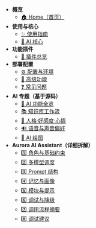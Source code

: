 * **概览**
  * [🏠 Home（首页）](/)
* **使用与核心**
  * [✨ 使用指南](Usage-Guide.md)
  * [🤖 AI 核心](AI-Core.md)
* **功能插件**
  * [🧩 插件总览](Plugins.md)
* **部署配置**
  * [⚙ 配置与环境](Configuration.md)
  * [🚀 高级功能](Advanced-Features.md)
  * [❓ 常见问题](FAQ.md)
* **AI 专题（基于源码）**
  * [🧠 AI 功能全览](AI-Features-Map.md)
  * [📚 知识库工作流](Knowledge-Base-Workflow.md)
  * [💞 人格·好感度·心情](Persona-and-Mood.md)
  * [🔊 语音与声音偏好](Voice-and-TTS.md)
  * [🎨 AI 绘图](Image-Generation.md)
* **Aurora AI Assistant（详细拆解）**
  * [1️⃣ 角色与基础约束](docs/ai-overview/1-role-constraint.md)
  * [2️⃣ 多模型调度](docs/ai-overview/2-model-scheduler.md)
  * [3️⃣ Prompt 结构](docs/ai-overview/3-prompt-structure.md)
  * [4️⃣ 记忆与画像](docs/ai-overview/4-memory-persona.md)
  * [5️⃣ 模块与提示](docs/ai-overview/5-modules.md)
  * [6️⃣ 调试与降级](docs/ai-overview/6-debug-degrade.md)
  * [7️⃣ 调用流程摘要](docs/ai-overview/7-callflow.md)
  * [8️⃣ 调试建议](docs/ai-overview/8-debug-tips.md)
